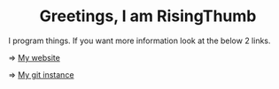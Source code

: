 <h1 align="center">Greetings, I am RisingThumb</h1>

I program things. If you want more information look at the below 2 links.

=> <a href="https://risingthumb.xyz">My website</a>

=> <a href="https://git.risingthumb.xyz">My git instance</a>
